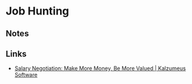 # Job Hunting

## Notes

## Links

- [Salary Negotiation: Make More Money, Be More Valued \| Kalzumeus Software](https://www.kalzumeus.com/2012/01/23/salary-negotiation/)
